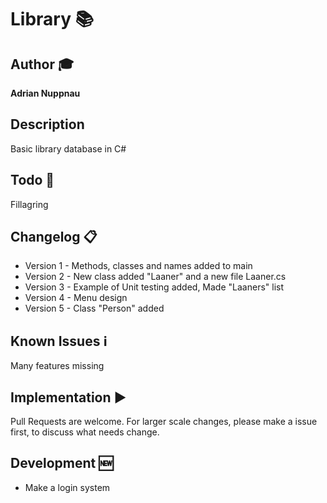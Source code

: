 # Library :books:

## Author :mortar_board:
**Adrian Nuppnau**

## Description 
Basic library database in C#

## Todo :pencil:
Fillagring

## Changelog :clipboard:

- Version 1 - Methods, classes and names added to main
- Version 2 - New class added "Laaner" and a new file Laaner.cs
- Version 3 - Example of Unit testing added, Made "Laaners" list
- Version 4 - Menu design
- Version 5 - Class "Person" added

## Known Issues :information_source:
Many features missing

## Implementation :arrow_forward:
Pull Requests are welcome. For larger scale changes, please make a issue first, to discuss what needs change.

## Development :new:
- Make a login system
